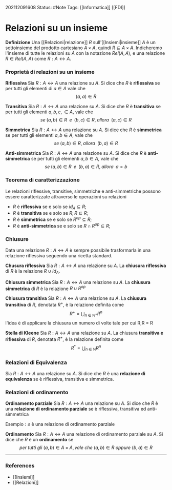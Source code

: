 202112091608
Status: #Note
Tags: [[Informatica]] [[FDI]]

# Relazioni su un insieme

**Definizione**
Una [[Relazioni|relazione]] $R$ sull'[[Insiemi|insieme]] $A$ è un sottoinsieme del prodotto cartesiano $A \times A$, quindi $R \subseteq A \times A$. Indicheremo l'insieme di tutte le relazioni su $A$ con la notazione $Rel(A,A)$, e una relazione $R \in Rel(A,A)$ come $R: A \leftrightarrow A$.

### Proprietà di relazioni su un insieme

**Riflessiva**
Sia $R: A \leftrightarrow A$ una relazione su $A$. Si dice che $R$ è **riflessiva** se per tutti gli elementi di $a \in A$ vale che 
$$(a,a) \in R$$

**Transitiva**
Sia $R: A \leftrightarrow A$ una relazione su $A$. Si dice che $R$ è **transitiva** se per tutti gli elementi $a,b,c, \in A$, vale che
$$ se\;(a,b) \in R \;\;e\;\; (b,c) \in R,\;allora\;\;(a,c) \in R$$

**Simmetrica**
Sia $R: A \leftrightarrow A$ una relazione su $A$. Si dice che $R$ è **simmetrica** se per tutti gli elementi $a,b \in A$, vale che 
$$ se\;(a,b) \in R,\;allora\;\;(b,a) \in R$$

**Anti-simmetrica**
Sia $R: A \leftrightarrow A$ una relazione su $A$. Si dice che $R$ è **anti-simmetrica** se per tutti gli elementi $a,b \in A$, vale che 
$$ se\;(a,b) \in R \;\;e\;\; (b,a) \in R,\;allora\;\; a = b$$

### Teorema di caratterizzazione

Le relazioni riflessive, transitive, simmetriche e anti-simmetriche possono essere caratterizzate attraverso le operazioni su relazioni

- $R$ è **riflessiva** se e solo se $id_A \subseteq R$;
- $R$ è **transitiva** se e solo se $R;R \subseteq R$;
- $R$ è **simmetrica** se e solo se $R^{op} \subseteq R$;
- $R$ è **anti-simmetrica** se e solo se $R \cap R^{op} \subseteq R$;

### Chiusure

Data una relazione $R: A \leftrightarrow A$ è sempre possibile trasformarla in una relazione riflessiva seguendo una ricetta standard.

**Chusura riflessiva**
Sia $R: A \leftrightarrow A$ una relazione su $A$. La **chiusura riflessiva** di $R$ è la relazione $R \cup id_A$.

**Chiusura simmetrica**
Sia $R: A \leftrightarrow A$ una relazione su $A$. La **chiusura simmetrica** di $R$ è la relazione $R \cup R^{op}$

**Chiusura transitiva**
Sia $R: A \leftrightarrow A$ una relazione su $A$. La **chiusura transitiva** di $R$, denotata $R^+$, è la relazione definita come
$$R^+ = \bigcup_{n\ \in\ \mathbb{N}^+} R^n$$
l'idea è di applicare la chiusura un numero di volte tale per cui R;R = R

**Stella di Kleene**
Sia $R: A \leftrightarrow A$ una relazione su $A$. La chiusura **transitiva e riflessiva** di $R$, denotata $R^+$, è la relazione definita come
$$R^* = \bigcup_{n\ \in\ \mathbb{N}} R^n$$
 
### Relazioni di Equivalenza

Sia $R: A \leftrightarrow A$ una relazione su $A$. Si dice che $R$ è una **relazione di equivalenza** se è riflessiva, transitiva e simmetrica.

### Relazioni di ordinamento
**Ordinamento parziale**
Sia $R: A \leftrightarrow A$ una relazione su $A$. Si dice che $R$ è una **relazione di ordinamento parziale** se è riflessiva, transitiva ed anti-simmetrica

Esempio : $\leq$ è una relazione di ordinamento parziale

**Ordinamento**
Sia $R: A \leftrightarrow A$ una relazione di ordinamento parziale su $A$. Si dice che $R$ è un **ordinamento** se
$$per\ tutti\ gli\ (a,b) \in A \times A, vale\ che\ (a,b) \in R\ oppure\ (b,a) \in R$$

---
### References
- [[Insiemi]]
- [[Relazioni]]
